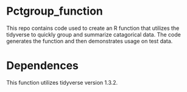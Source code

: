 # Pctgroup_function
This repo contains code used to create an R function that utilizes the tidyverse to quickly group and summarize catagorical data.
The code generates the function and then demonstrates usage on test data.

# Dependences
This function utilizes tidyverse version 1.3.2.
